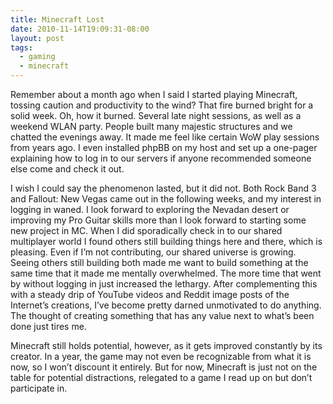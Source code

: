 ```yaml
---
title: Minecraft Lost
date: 2010-11-14T19:09:31-08:00
layout: post
tags:
  - gaming
  - minecraft
---
```

Remember about a month ago when I said I started playing Minecraft, tossing caution and productivity to the wind? That fire burned bright for a solid week. Oh, how it burned. Several late night sessions, as well as a weekend WLAN party. People built many majestic structures and we chatted the evenings away. It made me feel like certain WoW play sessions from years ago. I even installed phpBB on my host and set up a one-pager explaining how to log in to our servers if anyone recommended someone else come and check it out.

<!--more-->

I wish I could say the phenomenon lasted, but it did not. Both Rock Band 3 and Fallout: New Vegas came out in the following weeks, and my interest in logging in waned. I look forward to exploring the Nevadan desert or improving my Pro Guitar skills more than I look forward to starting some new project in MC. When I did sporadically check in to our shared multiplayer world I found others still building things here and there, which is pleasing. Even if I&#8217;m not contributing, our shared universe is growing. Seeing others still building both made me want to build something at the same time that it made me mentally overwhelmed. The more time that went by without logging in just increased the lethargy. After complementing this with a steady drip of YouTube videos and Reddit image posts of the Internet&#8217;s creations, I&#8217;ve become pretty darned unmotivated to do anything. The thought of creating something that has any value next to what&#8217;s been done just tires me.

Minecraft still holds potential, however, as it gets improved constantly by its creator. In a year, the game may not even be recognizable from what it is now, so I won&#8217;t discount it entirely. But for now, Minecraft is just not on the table for potential distractions, relegated to a game I read up on but don&#8217;t participate in.
